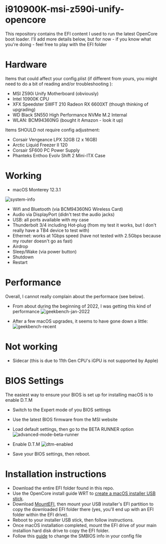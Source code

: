 # i910900K-msi-z590i-unify-opencore
This repository contains the EFI content I used to run the latest OpenCore boot loader.  I'll add more details below, but for now - if you know what you're doing - feel free to play with the EFI folder

# Hardware
Items that could affect your config.plist (if different from yours, you might need to do a bit of reading and/or troubleshooting ):
- MSI Z590i Unify Motherboard (obviously)
- Intel 10900K CPU
- XFX Speedster SWFT 210 Radeon RX 6600XT (though thinking of upgrading)
- WD Black SN550 High Performance NVMe M.2 Internal
- WLAN: BCM94360NG (bought it Amazon - look it up)

Items SHOULD not require config adjustment:
- Corsair Vengeance LPX 32GB (2 x 16GB)
- Arctic Liquid Freezer II 120
- Corsair SF600 PC Power Supply
- Phanteks Enthoo Evolv Shift 2 Mini-ITX Case

# Working
- macOS Monterey 12.3.1

![system-info](https://user-images.githubusercontent.com/3272436/166143491-d6bbfe88-152a-40ed-aecd-7ebed0ffd6ef.png)

- Wifi and Bluetooth (via BCM94360NG Wireless Card)
- Audio via DisplayPort (didn't test the audio jacks)
- USB: all ports available with my case
- Thunderbolt 3/4 including Hot-plug (from my test it works, but I don't really have a TB4 device to test with)
- Ethernet: works at 1Gbps speed (have not tested with 2.5Gbps because my router doesn't go as fast)
- Airdrop
- Sleep/Wake (via power button)
- Shutdown
- Restart

# Performance
Overall, I cannot really complain about the performace (see below).
- From about during the beginning of 2022, I was getting this kind of performance
![geekbench-jan-2022](https://user-images.githubusercontent.com/3272436/166143800-88a34493-3ddd-4a5d-8653-eea550fc7848.png)

- After a few macOS upgrades, it seems to have gone down a little:
![geekbench-recent](https://user-images.githubusercontent.com/3272436/166143807-e9e7bfea-bce4-4402-b8bd-fd45284a75c1.png)

# Not working
- Sidecar (this is due to 11th Gen CPU's iGPU is not supported by Apple)

# BIOS Settings
The easiest way to ensure your BIOS is set up for installing macOS is to enable D.T.M
- Switch to the Expert mode of you BIOS settings
- Use the latest BIOS firmware from the MSI website
- Load default settings, then go to the BETA RUNNER option
![advanced-mode-beta-runner](https://user-images.githubusercontent.com/3272436/166143042-d47b0531-40ee-4571-84fe-114463179b6a.png)

- Enable D.T.M
![dtm-enabled](https://user-images.githubusercontent.com/3272436/166142966-0664a63c-c3b0-45f5-a9dd-d2d0c84f8213.png)
- Save your BIOS settings, then reboot.

# Installation instructions
- Download the entire EFI folder found in this repo.
- Use the OpenCore install guide WRT to [create a macOS installer USB stick](https://dortania.github.io/OpenCore-Install-Guide/installer-guide/mac-install.html).
- Download [MountEFI](https://github.com/corpnewt/MountEFI), then mount your USB installer's EFI partition to copy the downloaded EFI folder there (yes, you'll end up with an EFI folder within the EFI drive).
- Reboot to your installer USB stick, then follow instructions.
- Once macOS installation completed, mount the EFI drive of your main installion hard disk drive to copy the EFI folder.
- Follow this [guide](https://dortania.github.io/OpenCore-Install-Guide/config.plist/comet-lake.html#platforminfo) to change the SMBIOS info in your config file

